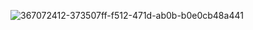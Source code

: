 
![367072412-373507ff-f512-471d-ab0b-b0e0cb48a441](https://github.com/user-attachments/assets/93971bae-83a4-4280-8967-3bced6e4109e)
